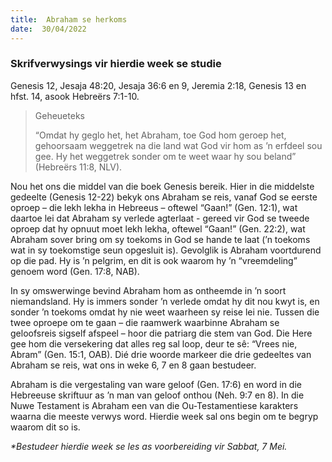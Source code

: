 ```yaml
---
title:  Abraham se herkoms
date:  30/04/2022
---
```


### Skrifverwysings vir hierdie week se studie
Genesis 12, Jesaja 48:20, Jesaja 36:6 en 9, Jeremia  2:18, Genesis 13 en hfst. 14, asook Hebreërs 7:1-10.

> <p>Geheueteks</p>
> “Omdat hy geglo het, het Abraham, toe God hom geroep het, gehoorsaam weggetrek na die land wat God vir hom as ’n erfdeel sou gee. Hy het weggetrek sonder om te weet waar hy sou beland” (Hebreërs 11:8, NLV).

Nou het ons die middel van die boek Genesis bereik. Hier in die middelste gedeelte (Genesis 12-22) bekyk ons Abraham se reis, vanaf God se eerste oproep – die lekh lekha in Hebreeus – oftewel “Gaan!” (Gen. 12:1), wat daartoe lei dat Abraham sy verlede agterlaat - gereed vir God se tweede oproep dat hy opnuut moet lekh lekha, oftewel “Gaan!” (Gen. 22:2), wat Abraham sover bring om sy toekoms in God se hande te laat (’n toekoms wat in sy toekomstige seun opgesluit is). Gevolglik is Abraham voortdurend op die pad. Hy is ’n pelgrim, en dit is ook waarom hy ’n “vreemdeling” genoem word (Gen. 17:8, NAB).

In sy omswerwinge bevind Abraham hom as ontheemde in ’n soort niemandsland. Hy is immers sonder ’n verlede omdat hy dit nou kwyt is, en sonder ’n toekoms omdat hy nie weet waarheen sy reise lei nie. Tussen die twee oproepe om te gaan – die raamwerk waarbinne Abraham se geloofsreis  sigself afspeel – hoor die patriarg die stem van God. Die Here gee hom die versekering dat alles reg sal loop, deur te sê: “Vrees nie, Abram” (Gen. 15:1, OAB). Dié drie woorde markeer die drie gedeeltes van Abraham se reis, wat ons in weke 6, 7 en 8 gaan bestudeer.

Abraham is die vergestaling van ware geloof (Gen. 17:6) en word in die Hebreeuse skriftuur as ’n man van geloof onthou (Neh. 9:7 en 8). In die Nuwe Testament is Abraham een van die Ou-Testamentiese karakters waarna die meeste verwys word. Hierdie week sal ons begin om te begryp waarom dit so is.

_*Bestudeer hierdie week se les as voorbereiding vir Sabbat, 7 Mei._